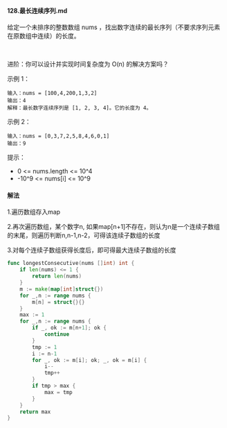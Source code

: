 #### 128.最长连续序列.md

给定一个未排序的整数数组 nums ，找出数字连续的最长序列（不要求序列元素在原数组中连续）的长度。

 

进阶：你可以设计并实现时间复杂度为 O(n) 的解决方案吗？

示例 1：
```
输入：nums = [100,4,200,1,3,2]
输出：4
解释：最长数字连续序列是 [1, 2, 3, 4]。它的长度为 4。
```
示例 2：
```
输入：nums = [0,3,7,2,5,8,4,6,0,1]
输出：9
```

提示：

- 0 <= nums.length <= 10^4
- -10^9 <= nums[i] <= 10^9

#### 解法
1.遍历数组存入map

2.再次遍历数组，某个数字n, 如果map[n+1]不存在，则认为n是一个连续子数组的末尾，则遍历判断n,n-1,n-2，可得该连续子数组的长度

3.对每个连续子数组获得长度后，即可得最大连续子数组的长度

```go
func longestConsecutive(nums []int) int {
	if len(nums) <= 1 {
		return len(nums)
	}
	m := make(map[int]struct{})
	for _,n := range nums {
		m[n] = struct{}{}
	}
	max := 1
	for _,n := range nums {
		if _, ok := m[n+1]; ok {
			continue
		}
		tmp := 1
		i := n-1
		for _, ok := m[i]; ok; _, ok = m[i] {
			i--
			tmp++
		}
		if tmp > max {
			max = tmp
		}
	}
	return max
}
```
